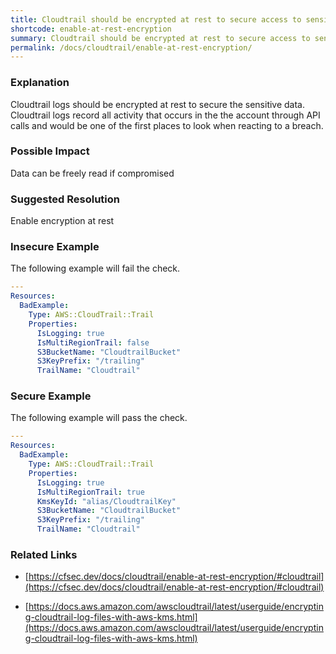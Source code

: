 ```yaml
---
title: Cloudtrail should be encrypted at rest to secure access to sensitive trail data
shortcode: enable-at-rest-encryption
summary: Cloudtrail should be encrypted at rest to secure access to sensitive trail data 
permalink: /docs/cloudtrail/enable-at-rest-encryption/
---
```


### Explanation

Cloudtrail logs should be encrypted at rest to secure the sensitive data. Cloudtrail logs record all activity that occurs in the the account through API calls and would be one of the first places to look when reacting to a breach.

### Possible Impact
Data can be freely read if compromised

### Suggested Resolution
Enable encryption at rest


### Insecure Example

The following example will fail the  check.

```yaml
---
Resources:
  BadExample:
    Type: AWS::CloudTrail::Trail
    Properties:
      IsLogging: true
      IsMultiRegionTrail: false     
      S3BucketName: "CloudtrailBucket"
      S3KeyPrefix: "/trailing"
      TrailName: "Cloudtrail"

```



### Secure Example

The following example will pass the  check.

```yaml
---
Resources:
  BadExample:
    Type: AWS::CloudTrail::Trail
    Properties:
      IsLogging: true
      IsMultiRegionTrail: true
      KmsKeyId: "alias/CloudtrailKey"
      S3BucketName: "CloudtrailBucket"
      S3KeyPrefix: "/trailing"
      TrailName: "Cloudtrail"

```




### Related Links


- [https://cfsec.dev/docs/cloudtrail/enable-at-rest-encryption/#cloudtrail](https://cfsec.dev/docs/cloudtrail/enable-at-rest-encryption/#cloudtrail)

- [https://docs.aws.amazon.com/awscloudtrail/latest/userguide/encrypting-cloudtrail-log-files-with-aws-kms.html](https://docs.aws.amazon.com/awscloudtrail/latest/userguide/encrypting-cloudtrail-log-files-with-aws-kms.html)


